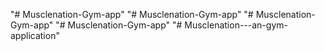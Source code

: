 "# Musclenation-Gym-app" 
"# Musclenation-Gym-app" 
"# Musclenation-Gym-app" 
"# Musclenation-Gym-app" 
"# Musclenation---an-gym-application" 
